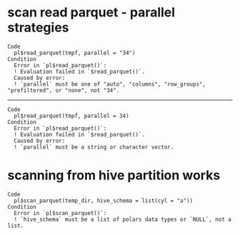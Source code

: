 # scan read parquet - parallel strategies

    Code
      pl$read_parquet(tmpf, parallel = "34")
    Condition
      Error in `pl$read_parquet()`:
      ! Evaluation failed in `$read_parquet()`.
      Caused by error:
      ! `parallel` must be one of "auto", "columns", "row_groups", "prefiltered", or "none", not "34".

---

    Code
      pl$read_parquet(tmpf, parallel = 34)
    Condition
      Error in `pl$read_parquet()`:
      ! Evaluation failed in `$read_parquet()`.
      Caused by error:
      ! `parallel` must be a string or character vector.

# scanning from hive partition works

    Code
      pl$scan_parquet(temp_dir, hive_schema = list(cyl = "a"))
    Condition
      Error in `pl$scan_parquet()`:
      ! `hive_schema` must be a list of polars data types or `NULL`, not a list.

